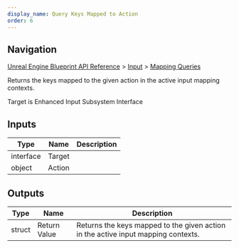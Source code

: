 ```yaml
---
display_name: Query Keys Mapped to Action
order: 6
---
```

## Navigation

[Unreal Engine Blueprint API Reference](https://dev.epicgames.com/documentation/en-us/unreal-engine/BlueprintAPI) > [Input](https://dev.epicgames.com/documentation/en-us/unreal-engine/BlueprintAPI/Input) > [Mapping Queries](https://dev.epicgames.com/documentation/en-us/unreal-engine/BlueprintAPI/Input/MappingQueries)

Returns the keys mapped to the given action in the active input mapping contexts.

Target is Enhanced Input Subsystem Interface

## Inputs

| Type | Name | Description |
| --- | --- | --- |
| interface | Target |  |
| object | Action |  |

## Outputs

| Type | Name | Description |
| --- | --- | --- |
| struct | Return Value | Returns the keys mapped to the given action in the active input mapping contexts. |
